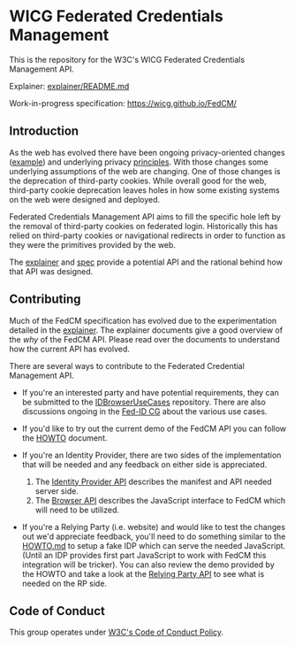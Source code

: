 # WICG Federated Credentials Management

This is the repository for the W3C's WICG Federated Credentials Management API.

Explainer: [explainer/README.md](explainer/README.md)

Work-in-progress specification: <https://wicg.github.io/FedCM/>


## Introduction

As the web has evolved there have been ongoing privacy-oriented changes
([example](https://blog.chromium.org/2020/01/building-more-private-web-path-towards.html)) and underlying privacy
[principles](https://github.com/michaelkleber/privacy-model). With those
changes some underlying assumptions of the web are changing. One of those
changes is the deprecation of third-party cookies. While overall good for the
web, third-party cookie deprecation leaves holes in how some existing systems
on the web were designed and deployed.

Federated Credentials Management API aims to fill the specific hole left by
the removal of third-party cookies on federated login. Historically this has
relied on third-party cookies or navigational redirects in order to function
as they were the primitives provided by the web.

The [explainer](explainer/README.md) and [spec](https://wicg.github.io/FedCM)
provide a potential API and the rational behind how that API was designed.


## Contributing

Much of the FedCM specification has evolved due to the experimentation detailed
in the [explainer](explainer/README.md). The explainer documents give a good
overview of the _why_ of the FedCM API. Please read over the documents to
understand how the current API has evolved.

There are several ways to contribute to the Federated Credential Management API.

 * If you're an interested party and have potential requirements, they can be
   submitted to the [IDBrowserUseCases](https://github.com/IDBrowserUseCases/docs)
   repository. There are also discussions ongoing in the
   [Fed-ID CG](https://www.w3.org/community/fed-id/) about the various use cases.

 * If you'd like to try out the current demo of the FedCM API you can follow the
   [HOWTO](explainer/HOWTO.md) document.

 * If you're an Identity Provider, there are two sides of the implementation that
   will be needed and any feedback on either side is appreciated.

   1. The [Identity Provider API](https://wicg.github.io/FedCM/#idp-api) describes
      the manifest and API needed server side.
   2. The [Browser API](https://wicg.github.io/FedCM/#API) describes the JavaScript
      interface to FedCM which will need to be utilized.

 * If you're a Relying Party (i.e. website) and would like to test the changes out
   we'd appreciate feedback, you'll need to do something similar to the
   [HOWTO.md](explainer/HOWTO.md) to setup a fake IDP which can serve the needed
   JavaScript. (Until an IDP provides first part JavaScript to work with FedCM
   this integration will be tricker). You can also review the demo provided by the
   HOWTO and take a look at the
   [Relying Party API](https://wicg.github.io/FedCM/#rp-api) to see what is needed
   on the RP side.


## Code of Conduct

This group operates under [W3C's Code of Conduct Policy](http://www.w3.org/Consortium/cepc/).
